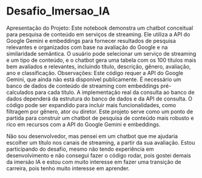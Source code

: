 # Desafio_Imersao_IA
Apresentação do Projeto:
Este notebook demonstra um chatbot conceitual para pesquisa de conteúdo em serviços de streaming. Ele utiliza a API do Google Gemini e embeddings para fornecer resultados de pesquisa relevantes e organizados com base na avaliação do Google e na similaridade semântica.
O usuário pode selecionar um serviço de streaming e um tipo de conteúdo, e o chatbot gera uma tabela com os 100 títulos mais bem avaliados e relevantes, incluindo título, descrição, gênero, avaliação, ano e classificação.
Observações:
Este código requer a API do Google Gemini, que ainda não está disponível publicamente.
É necessário um banco de dados de conteúdo de streaming com embeddings pré-calculados para cada título.
A implementação real da consulta ao banco de dados dependerá da estrutura do banco de dados e da API de consulta.
O código pode ser expandido para incluir mais funcionalidades, como filtragem por gênero, ator ou diretor.
Este projeto serve como um ponto de partida para construir um chatbot de pesquisa de conteúdo mais robusto e rico em recursos com a API do Google Gemini e embeddings.

Não sou desenvolvedor, mas pensei em um chatbot que me ajudaria escolher um título nos canais de streaming, a partir da sua avaliação. 
Estou participando do desafio, mesmo não tendo experiência em desenvolvimento e não consegui fazer o código rodar, pois gostei demais da imersão IA e estou com muito interesse em fazer uma transição de carreira, pois tenho muito interesse em aprender.
